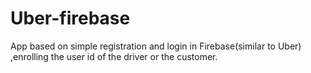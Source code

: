# Uber-firebase
App based on simple registration and login in Firebase(similar to Uber) ,enrolling the user id of the driver or the customer.
